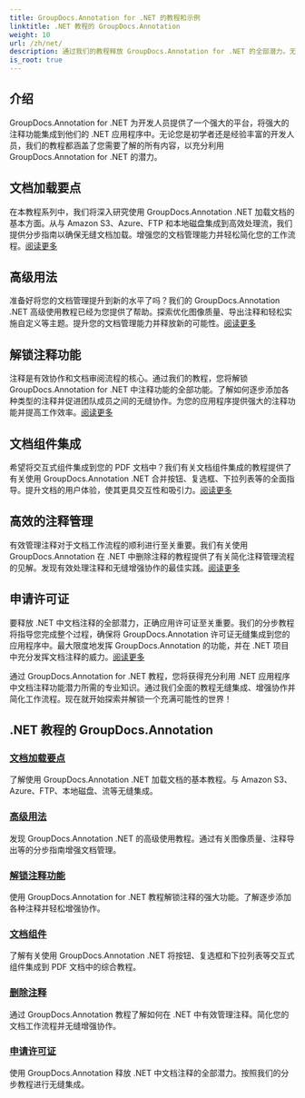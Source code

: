 ```yaml
---
title: GroupDocs.Annotation for .NET 的教程和示例
linktitle: .NET 教程的 GroupDocs.Annotation
weight: 10
url: /zh/net/
description: 通过我们的教程释放 GroupDocs.Annotation for .NET 的全部潜力。无缝集成、增强协作并简化工作流程。
is_root: true
---
```

## 介绍

GroupDocs.Annotation for .NET 为开发人员提供了一个强大的平台，将强大的注释功能集成到他们的 .NET 应用程序中。无论您是初学者还是经验丰富的开发人员，我们的教程都涵盖了您需要了解的所有内容，以充分利用 GroupDocs.Annotation for .NET 的潜力。

## 文档加载要点
在本教程系列中，我们将深入研究使用 GroupDocs.Annotation .NET 加载文档的基本方面。从与 Amazon S3、Azure、FTP 和本地磁盘集成到高效处理流，我们提供分步指南以确保无缝文档加载。增强您的文档管理能力并轻松简化您的工作流程。[阅读更多](./document-loading-essentials/)

## 高级用法
准备好将您的文档管理提升到新的水平了吗？我们的 GroupDocs.Annotation .NET 高级使用教程已经为您提供了帮助。探索优化图像质量、导出注释和轻松实施自定义等主题。提升您的文档管理能力并释放新的可能性。[阅读更多](./advanced-usage/)

## 解锁注释功能
注释是有效协作和文档审阅流程的核心。通过我们的教程，您将解锁 GroupDocs.Annotation for .NET 中注释功能的全部功能。了解如何逐步添加各种类型的注释并促进团队成员之间的无缝协作。为您的应用程序提供强大的注释功能并提高工作效率。[阅读更多](./unlocking-annotation-power/)

## 文档组件集成
希望将交互式组件集成到您的 PDF 文档中？我们有关文档组件集成的教程提供了有关使用 GroupDocs.Annotation .NET 合并按钮、复选框、下拉列表等的全面指导。提升文档的用户体验，使其更具交互性和吸引力。[阅读更多](./document-components/)

## 高效的注释管理
有效管理注释对于文档工作流程的顺利进行至关重要。我们有关使用 GroupDocs.Annotation 在 .NET 中删除注释的教程提供了有关简化注释管理流程的见解。发现有效处理注释和无缝增强协作的最佳实践。[阅读更多](./removing-annotations/)

## 申请许可证
要释放 .NET 中文档注释的全部潜力，正确应用许可证至关重要。我们的分步教程将指导您完成整个过程，确保将 GroupDocs.Annotation 许可证无缝集成到您的应用程序中。最大限度地发挥 GroupDocs.Annotation 的功能，并在 .NET 项目中充分发挥文档注释的威力。[阅读更多](./applying-licenses/)

通过 GroupDocs.Annotation for .NET 教程，您将获得充分利用 .NET 应用程序中文档注释功能潜力所需的专业知识。通过我们全面的教程无缝集成、增强协作并简化工作流程。现在就开始探索并解锁一个充满可能性的世界！
## .NET 教程的 GroupDocs.Annotation
### [文档加载要点](./document-loading-essentials/)
了解使用 GroupDocs.Annotation .NET 加载文档的基本教程。与 Amazon S3、Azure、FTP、本地磁盘、流等无缝集成。
### [高级用法](./advanced-usage/)
发现 GroupDocs.Annotation .NET 的高级使用教程。通过有关图像质量、注释导出等的分步指南增强文档管理。
### [解锁注释功能](./unlocking-annotation-power/)
使用 GroupDocs.Annotation for .NET 教程解锁注释的强大功能。了解逐步添加各种注释并轻松增强协作。
### [文档组件](./document-components/)
了解有关使用 GroupDocs.Annotation .NET 将按钮、复选框和下拉列表等交互式组件集成到 PDF 文档中的综合教程。
### [删除注释](./removing-annotations/)
通过 GroupDocs.Annotation 教程了解如何在 .NET 中有效管理注释。简化您的文档工作流程并无缝增强协作。
### [申请许可证](./applying-licenses/)
使用 GroupDocs.Annotation 释放 .NET 中文档注释的全部潜力。按照我们的分步教程进行无缝集成。
